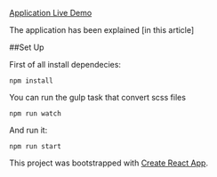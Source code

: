 [Application Live Demo](https://floating-citadel-43507.herokuapp.com/) 

The application has been explained [in this article]

##Set Up

First of all install dependecies:

```
npm install
```


You can run the gulp task that convert scss files

```
npm run watch
```

And run it:

```
npm run start
```

This project was bootstrapped with [Create React App](https://github.com/facebookincubator/create-react-app).